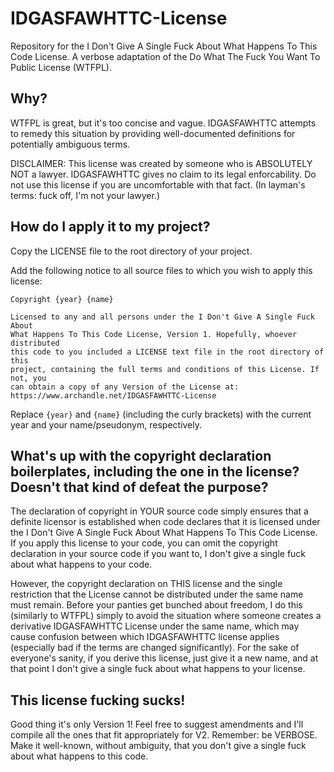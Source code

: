 # IDGASFAWHTTC-License
Repository for the I Don't Give A Single Fuck About What Happens To This Code License. A verbose adaptation of the Do What The Fuck You Want To Public License (WTFPL).

## Why?
WTFPL is great, but it's too concise and vague. IDGASFAWHTTC attempts to remedy this situation by providing well-documented definitions for potentially ambiguous terms.

DISCLAIMER: This license was created by someone who is ABSOLUTELY NOT a lawyer. IDGASFAWHTTC gives no claim to its legal enforcability. Do not use this license if you are uncomfortable with that fact. (In layman's terms: fuck off, I'm not your lawyer.)

## How do I apply it to my project?
Copy the LICENSE file to the root directory of your project.

Add the following notice to all source files to which you wish to apply this license:

```
Copyright {year} {name}

Licensed to any and all persons under the I Don't Give A Single Fuck About
What Happens To This Code License, Version 1. Hopefully, whoever distributed
this code to you included a LICENSE text file in the root directory of this
project, containing the full terms and conditions of this License. If not, you
can obtain a copy of any Version of the License at:
https://www.archandle.net/IDGASFAWHTTC-License
```

Replace `{year}` and `{name}` (including the curly brackets) with the current year and your name/pseudonym, respectively.

## What's up with the copyright declaration boilerplates, including the one in the license? Doesn't that kind of defeat the purpose?
The declaration of copyright in YOUR source code simply ensures that a definite licensor is established when code declares that it is licensed under the I Don't Give A Single Fuck About What Happens To This Code License. If you apply this license to your code, you can omit the copyright declaration in your source code if you want to, I don't give a single fuck about what happens to your code.

However, the copyright declaration on THIS license and the single restriction that the License cannot be distributed under the same name must remain. Before your panties get bunched about freedom, I do this (similarly to WTFPL) simply to avoid the situation where someone creates a derivative IDGASFAWHTTC License under the same name, which may cause confusion between which IDGASFAWHTTC license applies (especially bad if the terms are changed significantly). For the sake of everyone's sanity, if you derive this license, just give it a new name, and at that point I don't give a single fuck about what happens to your license.

## This license fucking sucks!
Good thing it's only Version 1! Feel free to suggest amendments and I'll compile all the ones that fit appropriately for V2. Remember: be VERBOSE. Make it well-known, without ambiguity, that you don't give a single fuck about what happens to this code.
